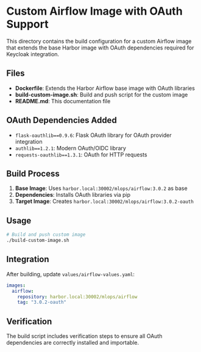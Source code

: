 # Custom Airflow Image with OAuth Support

This directory contains the build configuration for a custom Airflow image that extends the base Harbor image with OAuth dependencies required for Keycloak integration.

## Files

- **Dockerfile**: Extends the Harbor Airflow base image with OAuth libraries
- **build-custom-image.sh**: Build and push script for the custom image
- **README.md**: This documentation file

## OAuth Dependencies Added

- `flask-oauthlib==0.9.6`: Flask OAuth library for OAuth provider integration
- `authlib==1.2.1`: Modern OAuth/OIDC library
- `requests-oauthlib==1.3.1`: OAuth for HTTP requests

## Build Process

1. **Base Image**: Uses `harbor.local:30002/mlops/airflow:3.0.2` as base
2. **Dependencies**: Installs OAuth libraries via pip
3. **Target Image**: Creates `harbor.local:30002/mlops/airflow:3.0.2-oauth`

## Usage

```bash
# Build and push custom image
./build-custom-image.sh
```

## Integration

After building, update `values/airflow-values.yaml`:

```yaml
images:
  airflow:
    repository: harbor.local:30002/mlops/airflow
    tag: "3.0.2-oauth"
```

## Verification

The build script includes verification steps to ensure all OAuth dependencies are correctly installed and importable.